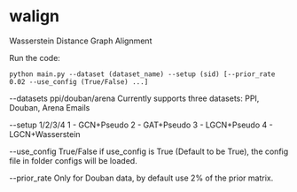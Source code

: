# walign
Wasserstein Distance Graph Alignment

Run the code:

```
python main.py --dataset (dataset_name) --setup (sid) [--prior_rate 0.02 --use_config (True/False) ...]
```

--datasets ppi/douban/arena
Currently supports three datasets: PPI, Douban, Arena Emails

--setup 1/2/3/4
1 - GCN+Pseudo
2 - GAT+Pseudo
3 - LGCN+Pseudo
4 - LGCN+Wasserstein

--use_config True/False
if use_config is True (Default to be True), the config file in folder configs will be loaded.

--prior_rate 
Only for Douban data, by default use 2% of the prior matrix.